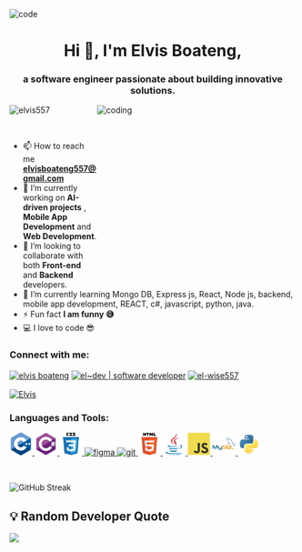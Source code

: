 ![code](https://github.com/KIRAN-KUMAR-K3/banner/blob/main/Untitled%20design.png?raw=true)
<h1 align="center">Hi 👋, I'm Elvis Boateng,</h1>
<h3 align="center"> a software engineer passionate about building innovative solutions.</h3>


<img align = "right" alt="coding" width="350" height="300"  src="https://encrypted-tbn0.gstatic.com/images?q=tbn:ANd9GcTNUvPwcjrYNWQG10Chtdy23kd9_dJTmL_M9w&s">
<p align="left"> <img src="https://komarev.com/ghpvc/?username=elvis557&label=Profile%20views&color=0e75b6&style=flat" alt="elvis557" /> </p>


<img style= "border-radius: 20px;">

- 📫 How to reach me **elvisboateng557@gmail.com**
- 🔭 I’m currently working on **AI-driven projects** , **Mobile App Development** and **Web Development**.
- 👯 I’m looking to collaborate with both **Front-end** and **Backend** developers.
- 🌱 I’m currently learning Mongo DB, Express js, React, Node js, backend, mobile app development, REACT, c#, javascript, python, java.
- ⚡ Fun fact **I am funny 😅**
- 💻 I love to code 😎

<h3 align="left">Connect with me:</h3>
<p align="left">
<a href="https://linkedin.com/in/elvis boateng" target="blank"><img align="center" src="https://raw.githubusercontent.com/rahuldkjain/github-profile-readme-generator/master/src/images/icons/Social/linked-in-alt.svg" alt="elvis boateng" height="30" width="40" /></a>
<a href="https://www.youtube.com/c/el~dev | software developer" target="blank"><img align="center" src="https://raw.githubusercontent.com/rahuldkjain/github-profile-readme-generator/master/src/images/icons/Social/youtube.svg" alt="el~dev | software developer" height="30" width="40" /></a>
<a href="https://www.leetcode.com/el-wise557" target="blank"><img align="center" src="https://raw.githubusercontent.com/rahuldkjain/github-profile-readme-generator/master/src/images/icons/Social/leet-code.svg" alt="el-wise557" height="30" width="40" /></a>
<p><a href="https://www.buymeacoffee.com/Elvis"> <img align="center" src="https://cdn.buymeacoffee.com/buttons/v2/default-yellow.png" height="50" width="210" alt="Elvis"></a></p>
</p>

<h3 align="left">Languages and Tools:</h3>
<p align="left"> <a href="https://www.w3schools.com/cpp/" target="_blank" rel="noreferrer"> <img src="https://raw.githubusercontent.com/devicons/devicon/master/icons/cplusplus/cplusplus-original.svg" alt="cplusplus" width="40" height="40"/> </a> <a href="https://www.w3schools.com/cs/" target="_blank" rel="noreferrer"> <img src="https://raw.githubusercontent.com/devicons/devicon/master/icons/csharp/csharp-original.svg" alt="csharp" width="40" height="40"/> </a> <a href="https://www.w3schools.com/css/" target="_blank" rel="noreferrer"> <img src="https://raw.githubusercontent.com/devicons/devicon/master/icons/css3/css3-original-wordmark.svg" alt="css3" width="40" height="40"/> </a> <a href="https://www.figma.com/" target="_blank" rel="noreferrer"> <img src="https://www.vectorlogo.zone/logos/figma/figma-icon.svg" alt="figma" width="40" height="40"/> </a> <a href="https://git-scm.com/" target="_blank" rel="noreferrer"> <img src="https://www.vectorlogo.zone/logos/git-scm/git-scm-icon.svg" alt="git" width="40" height="40"/> </a> <a href="https://www.w3.org/html/" target="_blank" rel="noreferrer"> <img src="https://raw.githubusercontent.com/devicons/devicon/master/icons/html5/html5-original-wordmark.svg" alt="html5" width="40" height="40"/> </a> <a href="https://www.java.com" target="_blank" rel="noreferrer"> <img src="https://raw.githubusercontent.com/devicons/devicon/master/icons/java/java-original.svg" alt="java" width="40" height="40"/> </a> <a href="https://developer.mozilla.org/en-US/docs/Web/JavaScript" target="_blank" rel="noreferrer"> <img src="https://raw.githubusercontent.com/devicons/devicon/master/icons/javascript/javascript-original.svg" alt="javascript" width="40" height="40"/> </a> <a href="https://www.mysql.com/" target="_blank" rel="noreferrer"> <img src="https://raw.githubusercontent.com/devicons/devicon/master/icons/mysql/mysql-original-wordmark.svg" alt="mysql" width="40" height="40"/> </a> <a href="https://www.python.org" target="_blank" rel="noreferrer"> <img src="https://raw.githubusercontent.com/devicons/devicon/master/icons/python/python-original.svg" alt="python" width="40" height="40"/> </a> </p><br>


![GitHub Streak](https://streak-stats.demolab.com/?user=Elvis557)

## 💡 Random Developer Quote

![](https://quotes-github-readme.vercel.app/api?type=horizontal&theme=tokyonight)


